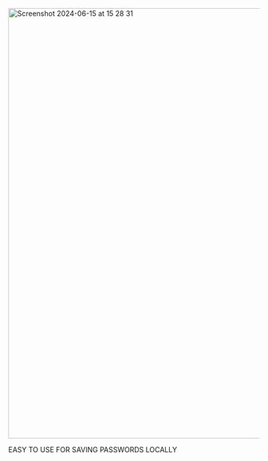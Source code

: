 <img width="863" alt="Screenshot 2024-06-15 at 15 28 31" src="https://github.com/codx1237/MyPassKey/assets/27354569/cda46692-f3b5-4117-89be-76f294b65fad">

EASY TO USE FOR SAVING PASSWORDS LOCALLY

